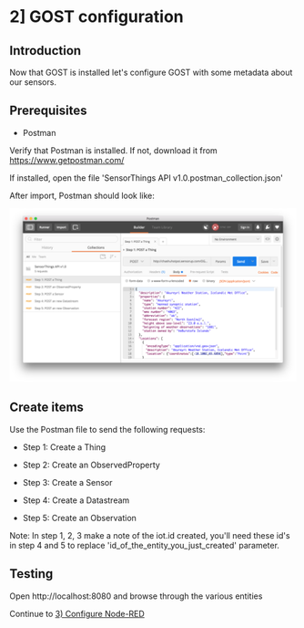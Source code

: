 # 2] GOST configuration

## Introduction

Now that GOST is installed let's configure GOST with some metadata about our sensors.

## Prerequisites

- Postman

Verify that Postman is installed. If not, download it from https://www.getpostman.com/

If installed, open the file 'SensorThings API v1.0.postman_collection.json'

After import, Postman should look like:

<img src = "images/postman.png">

## Create items

Use the Postman file to send the following requests:

- Step 1: Create a Thing

- Step 2: Create an ObservedProperty

- Step 3: Create a Sensor

- Step 4: Create a Datastream 

- Step 5: Create an Observation

Note: In step 1, 2, 3 make a note of the iot.id created, you'll need these id's in step 4 and 5 to replace 'id_of_the_entity_you_just_created' parameter.

## Testing

Open http://localhost:8080 and browse through the various entities

Continue to <a href = "3_configure_nodered.md">3) Configure Node-RED</a>

